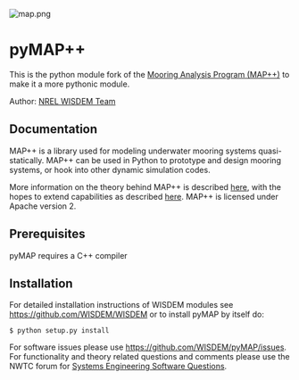 ![map.png](https://bitbucket.org/repo/jbRLE9/images/1614157178-map.png)

# pyMAP++ 

This is the python module fork of the [Mooring Analysis Program (MAP++)](https://github.com/old-NWTC/MAP) to make it a more pythonic module.

Author: [NREL WISDEM Team](mailto:systems.engineering@nrel.gov) 

## Documentation

MAP++ is a library used for modeling underwater mooring systems quasi-statically. MAP++ can be used in Python to prototype and design mooring systems, or hook into other dynamic simulation codes.

More information on the theory behind MAP++ is described [here](http://cim.mcgill.ca/~mmascio1/ISOPE2013-TPC-0646.pdf), with the hopes to extend capabilities as described [here](http://cim.mcgill.ca/~mmascio1/61159.pdf). MAP++ is licensed under Apache version 2.

## Prerequisites

pyMAP requires a C++ compiler

## Installation

For detailed installation instructions of WISDEM modules see <https://github.com/WISDEM/WISDEM> or to install pyMAP by itself do:

    $ python setup.py install

For software issues please use <https://github.com/WISDEM/pyMAP/issues>.  For functionality and theory related questions and comments please use the NWTC forum for [Systems Engineering Software Questions](https://wind.nrel.gov/forum/wind/viewtopic.php?f=34&t=1002).

